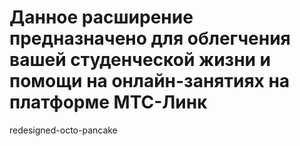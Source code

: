 # Данное расширение предназначено для облегчения вашей студенческой жизни и помощи на онлайн-занятиях на платформе МТС-Линк
redesigned-octo-pancake
